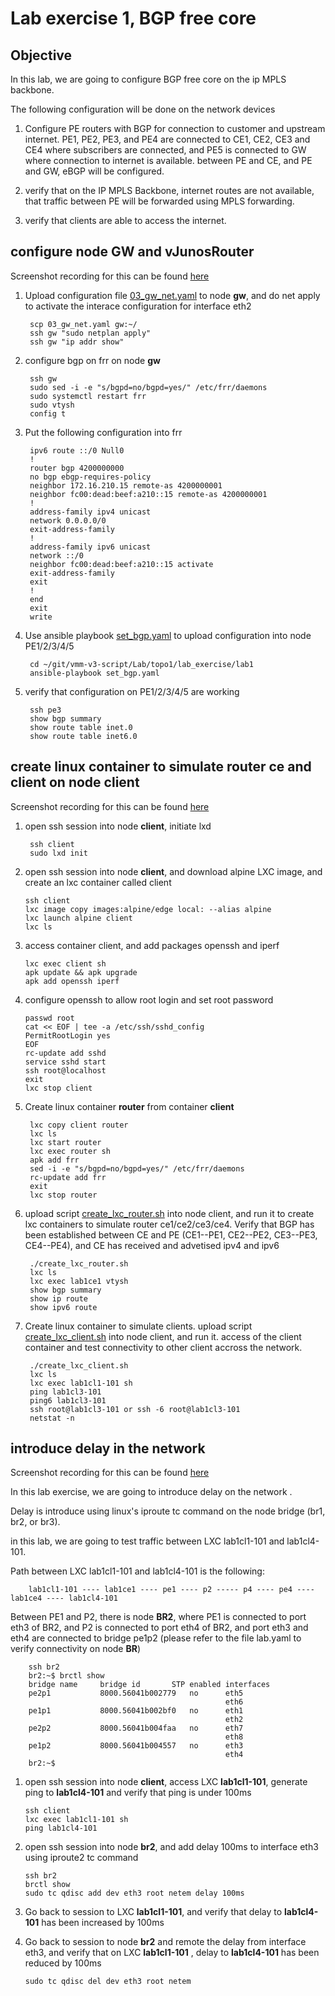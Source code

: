 # Lab exercise 1, BGP free core

## Objective

In this lab, we are going to configure BGP free core on the ip MPLS backbone.

The following configuration will be done on the network devices
1. Configure PE routers with BGP for connection to customer and upstream internet. PE1, PE2, PE3, and PE4 are connected to CE1, CE2, CE3 and CE4 where subscribers are connected, and PE5 is connected to GW where connection to internet is available.
between PE and CE, and PE and GW, eBGP will be configured.

2. verify that on the IP MPLS Backbone, internet routes are not available, that traffic between PE will be forwarded using MPLS forwarding.

3. verify that clients are able to access the internet.

## configure node GW and vJunosRouter

Screenshot recording for this can be found [here](https://asciinema.org/a/740338)

1. Upload configuration file [03_gw_net.yaml](03_gw_net.yaml) to node **gw**, and do net apply to activate the interace configuration for interface eth2

        scp 03_gw_net.yaml gw:~/
        ssh gw "sudo netplan apply"
        ssh gw "ip addr show"

2. configure bgp on frr on node **gw**

        ssh gw
        sudo sed -i -e "s/bgpd=no/bgpd=yes/" /etc/frr/daemons
        sudo systemctl restart frr
        sudo vtysh
        config t

3. Put the following configuration into frr

        ipv6 route ::/0 Null0
        !
        router bgp 4200000000
        no bgp ebgp-requires-policy
        neighbor 172.16.210.15 remote-as 4200000001
        neighbor fc00:dead:beef:a210::15 remote-as 4200000001
        !
        address-family ipv4 unicast
        network 0.0.0.0/0
        exit-address-family
        !
        address-family ipv6 unicast
        network ::/0
        neighbor fc00:dead:beef:a210::15 activate
        exit-address-family
        exit
        !
        end
        exit
        write

4. Use ansible playbook [set_bgp.yaml](set_bgp.yaml) to upload configuration into node PE1/2/3/4/5

        cd ~/git/vmm-v3-script/Lab/topo1/lab_exercise/lab1
        ansible-playbook set_bgp.yaml


5. verify that configuration on PE1/2/3/4/5 are working 

        ssh pe3
        show bgp summary
        show route table inet.0
        show route table inet6.0



## create linux container to simulate router ce and client on node client

Screenshot recording for this can be found [here](https://asciinema.org/a/740339)


1. open ssh session into node **client**, initiate lxd

        ssh client
        sudo lxd init

2. open ssh session into node **client**, and download alpine LXC image, and create an lxc container called client

       ssh client
       lxc image copy images:alpine/edge local: --alias alpine
       lxc launch alpine client
       lxc ls

3. access container client, and add packages openssh and iperf

       lxc exec client sh
       apk update && apk upgrade
       apk add openssh iperf

4. configure openssh to allow root login and set root password

       passwd root
       cat << EOF | tee -a /etc/ssh/sshd_config
       PermitRootLogin yes
       EOF
       rc-update add sshd
       service sshd start
       ssh root@localhost
       exit
       lxc stop client

5. Create linux container **router** from container **client**

        lxc copy client router
        lxc ls
        lxc start router
        lxc exec router sh
        apk add frr
        sed -i -e "s/bgpd=no/bgpd=yes/" /etc/frr/daemons
        rc-update add frr
        exit
        lxc stop router

6. upload script [create_lxc_router.sh](create_lxc_router.sh) into node client, and run it to create lxc containers to simulate router ce1/ce2/ce3/ce4. Verify that BGP has been established between CE and PE (CE1--PE1, CE2--PE2, CE3--PE3, CE4--PE4), and CE has received and advetised ipv4 and ipv6


        ./create_lxc_router.sh
        lxc ls
        lxc exec lab1ce1 vtysh
        show bgp summary
        show ip route
        show ipv6 route

7. Create linux container to simulate clients. upload script [create_lxc_client.sh](create_lxc_client.sh) into node client, and run it. access of the client container and test connectivity to other client accross the network.

        ./create_lxc_client.sh
        lxc ls
        lxc exec lab1cl1-101 sh
        ping lab1cl3-101 
        ping6 lab1cl3-101
        ssh root@lab1cl3-101 or ssh -6 root@lab1cl3-101
        netstat -n



## introduce delay in the network

Screenshot recording for this can be found [here](https://asciinema.org/a/740340)


In this lab exercise, we are going to introduce delay on the network .

Delay is introduce using linux's iproute tc command on the node bridge (br1, br2, or br3).

in this lab, we are going to test traffic between LXC lab1cl1-101 and lab1cl4-101.

Path between LXC lab1cl1-101 and lab1cl4-101 is the following:

        lab1cl1-101 ---- lab1ce1 ---- pe1 ---- p2 ----- p4 ---- pe4 ---- lab1ce4 ---- lab1cl4-101

Between PE1 and P2, there is node **BR2**, where PE1 is connected to port eth3 of BR2, and P2 is connected to port eth4 of BR2, and port eth3 and eth4 are connected to bridge pe1p2 (please refer to the file lab.yaml to verify connectivity on node **BR**)

        ssh br2
        br2:~$ brctl show
        bridge name	    bridge id		STP enabled	interfaces
        pe2p1		    8000.56041b002779	no		eth5
                                                    eth6
        pe1p1		    8000.56041b002bf0	no		eth1
                                                    eth2
        pe2p2		    8000.56041b004faa	no		eth7
                                                    eth8
        pe1p2		    8000.56041b004557	no		eth3
                                                    eth4
        br2:~$

1. open ssh session into node **client**, access LXC **lab1cl1-101**, generate ping to **lab1cl4-101** and verify that ping is under 100ms

       ssh client
       lxc exec lab1cl1-101 sh
       ping lab1cl4-101

2. open ssh session into node **br2**, and add delay 100ms to interface eth3 using iproute2 tc command

       ssh br2
       brctl show 
       sudo tc qdisc add dev eth3 root netem delay 100ms

3. Go back to session to  LXC **lab1cl1-101**, and verify that delay to **lab1cl4-101** has been increased by 100ms

4. Go back to session to node **br2** and remote the delay from interface eth3, and verify that on  LXC **lab1cl1-101** , delay to **lab1cl4-101** has been reduced by 100ms

       sudo tc qdisc del dev eth3 root netem